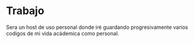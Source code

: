 # Trabajo
Sera un host de uso personal donde iré guardando progresivamente varios codigos de mi vida acádemica como personal.

